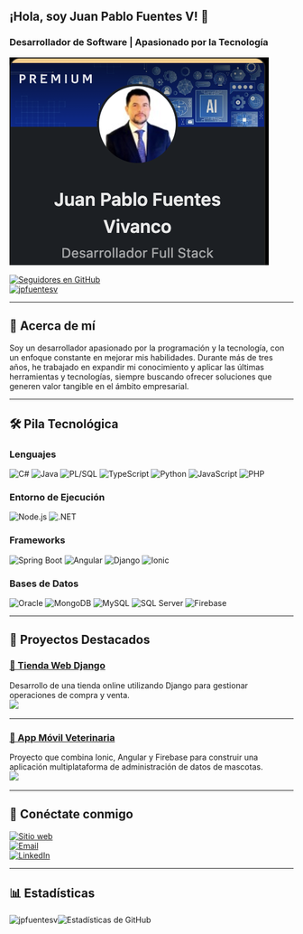 ## ¡Hola, soy Juan Pablo Fuentes V! 👋  

### Desarrollador de Software | Apasionado por la Tecnología  

![Banner](https://github.com/jpfuentesv/jpfuentesv/blob/main/banner.png)  

[![Seguidores en GitHub](https://img.shields.io/github/followers/jpfuentesv?label=Sígueme%20en%20GitHub&style=social)](https://github.com/jpfuentesv)  
<a href="https://github.com/jpfuentesv"><img src="https://komarev.com/ghpvc/?username=jpfuentesv&label=Visitas&color=0e75b6&style=flat" alt="jpfuentesv"></a>  

---

## 🌟 Acerca de mí  

Soy un desarrollador apasionado por la programación y la tecnología, con un enfoque constante en mejorar mis habilidades. Durante más de tres años, he trabajado en expandir mi conocimiento y aplicar las últimas herramientas y tecnologías, siempre buscando ofrecer soluciones que generen valor tangible en el ámbito empresarial.  

---

## 🛠️ Pila Tecnológica  

### **Lenguajes**  
![C#](https://img.shields.io/badge/C%23-239120.svg?style=flat&logo=c-sharp&logoColor=white) ![Java](https://img.shields.io/badge/Java-%23ED8B00.svg?style=flat&logo=java&logoColor=white) ![PL/SQL](https://img.shields.io/badge/PL%2FSQL-008000?style=flat&logo=oracle&logoColor=white) ![TypeScript](https://img.shields.io/badge/TypeScript-%23007ACC.svg?style=flat&logo=typescript&logoColor=white) ![Python](https://img.shields.io/badge/Python-3776AB?style=flat&logo=python&logoColor=white) ![JavaScript](https://img.shields.io/badge/JavaScript-%23F7DF1E.svg?style=flat&logo=javascript&logoColor=black) ![PHP](https://img.shields.io/badge/PHP-777BB4?style=flat&logo=php&logoColor=white)  

### **Entorno de Ejecución**  
![Node.js](https://img.shields.io/badge/Node.js-339933?style=flat&logo=nodedotjs&logoColor=white) ![.NET](https://img.shields.io/badge/.NET-512BD4?style=flat&logo=dotnet&logoColor=white)  

### **Frameworks**  
![Spring Boot](https://img.shields.io/badge/Spring%20Boot-6DB33F?style=flat&logo=spring-boot&logoColor=white) ![Angular](https://img.shields.io/badge/Angular-DD0031?style=flat&logo=angular&logoColor=white) ![Django](https://img.shields.io/badge/Django-092E20?style=flat&logo=django&logoColor=white) ![Ionic](https://img.shields.io/badge/Ionic-3880FF?style=flat&logo=ionic&logoColor=white)  

### **Bases de Datos**  
![Oracle](https://img.shields.io/badge/Oracle-F80000?style=flat&logo=oracle&logoColor=white) ![MongoDB](https://img.shields.io/badge/MongoDB-47A248?style=flat&logo=mongodb&logoColor=white) ![MySQL](https://img.shields.io/badge/MySQL-4479A1?style=flat&logo=mysql&logoColor=white) ![SQL Server](https://img.shields.io/badge/SQL%20Server-CC2927?style=flat&logo=microsoft-sql-server&logoColor=white) ![Firebase](https://img.shields.io/badge/Firebase-FFCA28?style=flat&logo=firebase&logoColor=black)  

---

## 📌 Proyectos Destacados  

### [🛒 Tienda Web Django](https://github.com/jpfuentesv/jpfuentesv89-Tienda_Web_Django)  
Desarrollo de una tienda online utilizando Django para gestionar operaciones de compra y venta.  
[![](https://img.shields.io/github/stars/jpfuentesv/jpfuentesv89-Tienda_Web_Django?style=social)](https://github.com/jpfuentesv/jpfuentesv89-Tienda_Web_Django)  

---

### [🐾 App Móvil Veterinaria](https://github.com/jpfuentesv/jpfuentesv89-IonicAngularFirebase)  
Proyecto que combina Ionic, Angular y Firebase para construir una aplicación multiplataforma de administración de datos de mascotas.  
[![](https://img.shields.io/github/stars/jpfuentesv/jpfuentesv89-IonicAngularFirebase?style=social)](https://github.com/jpfuentesv/jpfuentesv89-IonicAngularFirebase)  

---

## 🤝 Conéctate conmigo  

[![Sitio web](https://img.shields.io/badge/Sitio%20web-simpleDev.cl-blue?style=flat&logo=appveyor)](https://www.simpledev.cl)  
[![Email](https://img.shields.io/badge/Email-jpfuentesv%40outlook.com-blue?style=flat&logo=microsoft-outlook)](mailto:jpfuentesv@outlook.com)  
[![LinkedIn](https://img.shields.io/badge/LinkedIn-Juan%20Pablo%20Fuentes%20V-blue?style=flat&logo=linkedin)](https://www.linkedin.com/in/jpfuentesv)  

---

## 📊 Estadísticas  

<p><img align="left" src="https://github-readme-stats.vercel.app/api/top-langs?username=jpfuentesv&show_icons=true&locale=en&layout=compact" alt="jpfuentesv" /></p>  

![Estadísticas de GitHub](https://github-readme-stats.vercel.app/api?username=jpfuentesv&show_icons=true&count_private=true&include_all_commits=true&hide_border=true)  
